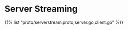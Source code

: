 <!-- weight: 3 -->

# Server Streaming

{{% list "proto/serverstream.proto,server.go,client.go" %}}

